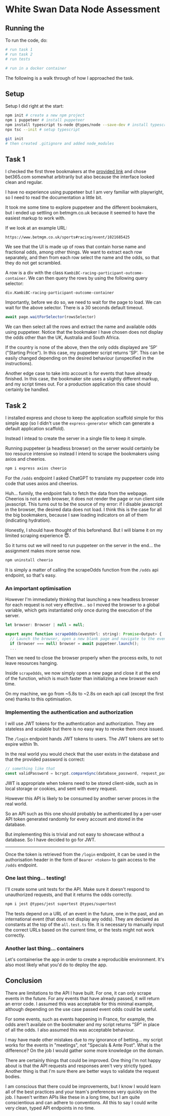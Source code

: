 # White Swan Data Node Assessment

## Running the 

To run the code, do:

```sh
# run task 1
# run task 2
# run tests

# run in a docker container
```

The following is a walk through of how I approached the task.

## Setup

Setup I did right at the start:

```sh
npm init # create a new npm project
npm i puppeteer # install puppeteer
npm install typescript ts-node @types/node --save-dev # install typescript
npx tsc --init # setup typescript

git init
# then created .gitignore and added node_modules
```

## Task 1

I checked the first three bookmakers at the [provided link](https://www.telegraph.co.uk/betting/sports-guides/best-betting-sites-uk/) and chose bet365.com somewhat arbitrarily but also because the interface looked clean and regular.

I have no experience using puppeteer but I am very familiar with playwright, so I need to read the documentation a little bit.

It took me some time to explore puppeteer and the different bookmakers, but i ended up settling on betmgm.co.uk because it seemed to have the easiest markup to work with.

If we look at an example URL:

`https://www.betmgm.co.uk/sports#racing/event/1021685425`

We see that the UI is made up of rows that contain horse name and fractional odds, among other things. We want to extract each row separately, and then from each row select the name and the odds, so that they do not get scrambled.

A row is a div with the class `KambiBC-racing-participant-outcome-container`. We can then query the rows by using the following query selector:

```
div.KambiBC-racing-participant-outcome-container
```

Importantly, before we do so, we need to wait for the page to load. We can wait for the above selector. There is a 30 seconds default timeout.

```js
await page.waitForSelector(rowsSelector)
```

We can then select all the rows and extract the name and available odds using puppeteer. Notice that the bookmaker I have chosen does not display the odds other than the UK, Australia and South Africa.

If the country is none of the above, then the only odds displayed are 'SP' ("Starting Price"). In this case, my puppeteer script returns 'SP'. This can be easily changed depending on the desired behaviour (unspecified in the instructions).

Another edge case to take into account is for events that have already finished. In this case, the bookmaker site uses a slightly different markup, and my script times out. For a production application this case should certainly be handled.

## Task 2

I installed express and chose to keep the application scaffold simple for this simple app (so I didn't use the `express-generator` which can generate a default application scaffold).

Instead I intead to create the server in a single file to keep it simple.

Running puppeteer (a headless browser) on the server would certainly be too resource intensive so instead I intend to scrape the bookmakers using axios and cheerios.

```sh
npm i express axios cheerio
```

For the `/odds` endpoint I asked ChatGPT to translate my puppeteer code into code that uses axios and cheerios. 

Huh... funnily, the endpoint fails to fetch the data from the webpage. Cheerios is not a web browser, it does not render the page or run client side javascript. This turns out to be the source of my error: if I disable javascript in the browser, the desired data does not load. I think this is the case for all the big bookmakers, because I saw loading indicators on all of them (indicating hydration).

Honestly, I should have thought of this beforehand. But I will blame it on my limited scraping experience 😇. 

So it turns out we will need to run puppeteer on the server in the end... the assignment makes more sense now.

```sh
npm uninstall cheerio
```

It is simply a matter of calling the scrapeOdds function from the `/odds` api endpoint, so that's easy.

### An important optimisation

However I'm immediately thinking that launching a new headless browser for each request is not very effective... so I moved the browser to a global variable, which gets instantiated only once during the execution of the server.

```js
let browser: Browser | null = null;

export async function scrapeOdds(eventUrl: string): Promise<Output> {
  // Launch the browser, open a new blank page and navigate to the event URL
  if (browser === null) browser = await puppeteer.launch();
  ...
```

Then we need to close the browser properly when the process exits, to not leave resources hanging.

Inside `scrapeOdds`, we now simply open a new page and close it at the end of the function, which is much faster than initializing a new browser each time.

On my machine, we go from ~5.8s to ~2.8s on each api call (except the first one) thanks to this optimisation.

### Implementing the authentication and authorization

I will use JWT tokens for the authentication and authorization. They are stateless and scalable but there is no easy way to revoke them once issued.

The `/login` endpoint hands JWT tokens to users. The JWT tokens are set to expire within 1h.

In the real world you would check that the user exists in the database and that the provided password is correct:

```js
// something like that
const validPassword = bcrypt.compareSync(database_password, request_password);
```

JWT is appropriate when tokens need to be stored client-side, such as in local storage or cookies, and sent with every request.

However this API is likely to be consumed by another server proces in the real world.

So an API such as this one should probably be authenticated by a per-user API token generated randomly for every account and stored in the database.

But implementing this is trivial and not easy to showcase without a database. So I have decided to go for JWT.

---

Once the token is retrieved from the `/login` endpoint, it can be used in the authorisation header in the form of `Bearer <token>` to gain access to the `/odds` endpoint.

### One last thing... testing!

I'll create some unit tests for the API. Make sure it doesn't respond to unauthorized requests, and that it returns the odds correctly.

```sh
npm i jest @types/jest supertest @types/supertest
``` 

The tests depend on a URL of an event in the future, one in the past, and an international event (that does not display any odds). They are declared as constants at the top of the `all.test.ts` file. It is necessary to manually input the correct URLs based on the current time, or the tests might not work correctly.

### Another last thing... containers

Let's containerise the app in order to create a reproducible environment. It's also most likely what you'd do to deploy the app.

## Conclusion

There are limitations to the API I have built. For one, it can only scrape events in the future. For any events that have already passed, it will return an error code. I assumed this was acceptable for this minimal example, although depending on the use case passed event odds could be useful.

For some events, such as events happening in France, for example, the odds aren't availale on the bookmaker and my script returns "SP" in place of all the odds. I also assumed this was acceptable behaviour.

I may have made other mistakes due to my ignorance of betting... my script works for the events in "meetings", not "Specials & Ante Post". What is the difference? On the job I would gather some more knowledge on the domain.

There are certainly things that could be improved. One thing I'm not happy about is that the API requests and responses aren't very strictly typed. Another thing is that I'm sure there are better ways to validate the request bodies.

I am conscious that there could be improvements, but I know I would learn all of the best practices and your team's preferences very quickly on the job. I haven't written APIs like these in a long time, but I am quite conscientious and can adhere to conventions. All this to say I could write very clean, typed API endpoints in no time.